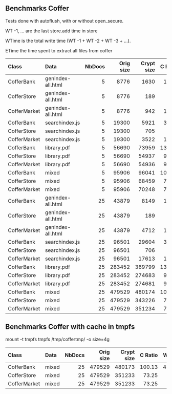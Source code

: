 ## Benchmarks Coffer

Tests done with autoflush, with or without open_secure.

WT -1, ... are the last store.add time in store

WTime is the total write time (WT -1 + WT -2 + WT -3 + ...).

ETime the time spent to extract all files from coffer

| Class             | Data              | NbDocs | Orig size | Crypt size | C Ratio | WTime  | Extime | WT -1 | WT -2 | WT -3 | WT -4 |
|:------------------|:------------------|-------:|----------:|-----------:|--------:|-------:|-------:|------:|------:|------:|------:|
|CofferBank         |genindex-all.html  |      5 |      8776 |       1630 |   18.57 |   0.19 |   0.08 |  0.04 |  0.03 |  0.03 |  0.03 |
|CofferStore        |genindex-all.html  |      5 |      8776 |        189 |    2.15 |   0.34 |   0.03 |  0.06 |  0.07 |  0.06 |  0.07 |
|CofferMarket       |genindex-all.html  |      5 |      8776 |        942 |   10.74 |   0.41 |   0.07 |  0.08 |  0.07 |  0.07 |  0.07 |
|CofferBank         |searchindex.js     |      5 |     19300 |       5921 |   30.68 |   0.38 |   0.14 |  0.08 |  0.07 |  0.06 |  0.06 |
|CofferStore        |searchindex.js     |      5 |     19300 |        705 |    3.65 |   0.95 |   0.08 |  0.19 |  0.18 |  0.19 |  0.18 |
|CofferMarket       |searchindex.js     |      5 |     19300 |       3522 |   18.25 |   1.05 |   0.12 |  0.20 |  0.20 |  0.19 |  0.20 |
|CofferBank         |library.pdf        |      5 |     56690 |      73959 |  130.46 |   2.78 |   0.59 |  0.67 |  0.55 |  0.44 |  0.34 |
|CofferStore        |library.pdf        |      5 |     56690 |      54937 |   96.91 |   2.46 |   0.27 |  0.44 |  0.45 |  0.44 |  0.44 |
|CofferMarket       |library.pdf        |      5 |     56690 |      54936 |   96.91 |   2.70 |   0.30 |  0.48 |  0.49 |  0.48 |  0.48 |
|CofferBank         |mixed              |      5 |     95906 |      96041 |  100.14 |  20.43 |   0.98 |  9.30 |  5.40 |  1.87 |  1.15 |
|CofferStore        |mixed              |      5 |     95906 |      68459 |   71.38 |   4.14 |   0.39 |  0.76 |  0.75 |  0.75 |  0.77 |
|CofferMarket       |mixed              |      5 |     95906 |      70248 |   73.25 |   4.48 |   0.60 |  0.83 |  0.82 |  0.82 |  0.82 |
|CofferBank         |genindex-all.html  |     25 |     43879 |       8149 |   18.57 |   1.51 |   0.37 |  0.09 |  0.09 |  0.08 |  0.08 |
|CofferStore        |genindex-all.html  |     25 |     43879 |        189 |    0.43 |   1.58 |   0.10 |  0.06 |  0.06 |  0.07 |  0.06 |
|CofferMarket       |genindex-all.html  |     25 |     43879 |       4712 |   10.74 |   1.83 |   0.31 |  0.07 |  0.07 |  0.07 |  0.07 |
|CofferBank         |searchindex.js     |     25 |     96501 |      29604 |   30.68 |   3.96 |   0.63 |  0.26 |  0.25 |  0.25 |  0.23 |
|CofferStore        |searchindex.js     |     25 |     96501 |        706 |    0.73 |   4.68 |   0.25 |  0.18 |  0.19 |  0.18 |  0.18 |
|CofferMarket       |searchindex.js     |     25 |     96501 |      17613 |   18.25 |   4.88 |   0.48 |  0.19 |  0.19 |  0.19 |  0.19 |
|CofferBank         |library.pdf        |     25 |    283452 |     369799 |  130.46 |  70.12 |   2.86 |  2.82 |  4.45 |  7.99 |  6.12 |
|CofferStore        |library.pdf        |     25 |    283452 |     274683 |   96.91 |  11.62 |   1.27 |  0.41 |  0.42 |  0.42 |  0.42 |
|CofferMarket       |library.pdf        |     25 |    283452 |     274681 |   96.91 |  12.73 |   1.48 |  0.45 |  0.50 |  0.46 |  0.45 |
|CofferBank         |mixed              |     25 |    479529 |     480174 |  100.13 | 425.42 |   4.88 | 37.28 | 28.07 | 37.03 | 25.34 |
|CofferStore        |mixed              |     25 |    479529 |     343226 |   71.58 |  19.95 |   1.88 |  0.75 |  0.75 |  0.80 |  0.78 |
|CofferMarket       |mixed              |     25 |    479529 |     351234 |   73.25 |  21.83 |   3.08 |  0.81 |  0.81 |  0.80 |  0.81 |


## Benchmarks Coffer with cache in tmpfs

mount -t tmpfs tmpfs /tmp/coffertmp/ -o size=4g

| Class             | Data              | NbDocs | Orig size | Crypt size | C Ratio | WTime  | Extime | WT -1 | WT -2 | WT -3 | WT -4 |
|:------------------|:------------------|-------:|----------:|-----------:|--------:|-------:|-------:|------:|------:|------:|------:|
|CofferBank         |mixed              |     25 |    479529 |     480173 |  100.13 | 426.17 |   4.84 | 28.87 | 37.77 | 32.56 | 32.01 |
|CofferStore        |mixed              |     25 |    479529 |     351233 |   73.25 |  19.97 |   1.84 |  0.71 |  0.72 |  0.72 |  0.73 |
|CofferMarket       |mixed              |     25 |    479529 |     351233 |   73.25 |  21.80 |   2.92 |  0.80 |  0.80 |  0.80 |  0.81 |

